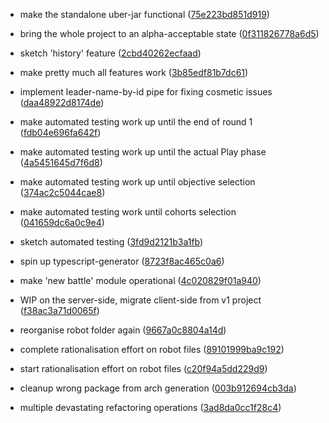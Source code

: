 



 -  make the standalone uber-jar functional ([75e223bd851d919](https://github.com/BudWhiteStudying/l5r-mass-battle-tracker-reloaded/commit/75e223bd851d919))
 -  bring the whole project to an alpha-acceptable state ([0f311826778a6d5](https://github.com/BudWhiteStudying/l5r-mass-battle-tracker-reloaded/commit/0f311826778a6d5))
 -  sketch 'history' feature ([2cbd40262ecfaad](https://github.com/BudWhiteStudying/l5r-mass-battle-tracker-reloaded/commit/2cbd40262ecfaad))
 -  make pretty much all features work ([3b85edf81b7dc61](https://github.com/BudWhiteStudying/l5r-mass-battle-tracker-reloaded/commit/3b85edf81b7dc61))
 -  implement leader-name-by-id pipe for fixing cosmetic issues ([daa48922d8174de](https://github.com/BudWhiteStudying/l5r-mass-battle-tracker-reloaded/commit/daa48922d8174de))
 -  make automated testing work up until the end of round 1 ([fdb04e696fa642f](https://github.com/BudWhiteStudying/l5r-mass-battle-tracker-reloaded/commit/fdb04e696fa642f))
 -  make automated testing work up until the actual Play phase ([4a5451645d7f6d8](https://github.com/BudWhiteStudying/l5r-mass-battle-tracker-reloaded/commit/4a5451645d7f6d8))
 -  make automated testing work up until objective selection ([374ac2c5044cae8](https://github.com/BudWhiteStudying/l5r-mass-battle-tracker-reloaded/commit/374ac2c5044cae8))
 -  make automated testing work until cohorts selection ([041659dc6a0c9e4](https://github.com/BudWhiteStudying/l5r-mass-battle-tracker-reloaded/commit/041659dc6a0c9e4))
 -  sketch automated testing ([3fd9d2121b3a1fb](https://github.com/BudWhiteStudying/l5r-mass-battle-tracker-reloaded/commit/3fd9d2121b3a1fb))
 -  spin up typescript-generator ([8723f8ac465c0a6](https://github.com/BudWhiteStudying/l5r-mass-battle-tracker-reloaded/commit/8723f8ac465c0a6))
 -  make 'new battle' module operational ([4c020829f01a940](https://github.com/BudWhiteStudying/l5r-mass-battle-tracker-reloaded/commit/4c020829f01a940))
 -  WIP on the server-side, migrate client-side from v1 project ([f38ac3a71d0065f](https://github.com/BudWhiteStudying/l5r-mass-battle-tracker-reloaded/commit/f38ac3a71d0065f))

 -  reorganise robot folder again ([9667a0c8804a14d](https://github.com/BudWhiteStudying/l5r-mass-battle-tracker-reloaded/commit/9667a0c8804a14d))
 -  complete rationalisation effort on robot files ([89101999ba9c192](https://github.com/BudWhiteStudying/l5r-mass-battle-tracker-reloaded/commit/89101999ba9c192))
 -  start rationalisation effort on robot files ([c20f94a5dd229d9](https://github.com/BudWhiteStudying/l5r-mass-battle-tracker-reloaded/commit/c20f94a5dd229d9))
 -  cleanup wrong package from arch generation ([003b912694cb3da](https://github.com/BudWhiteStudying/l5r-mass-battle-tracker-reloaded/commit/003b912694cb3da))
 -  multiple devastating refactoring operations ([3ad8da0cc1f28c4](https://github.com/BudWhiteStudying/l5r-mass-battle-tracker-reloaded/commit/3ad8da0cc1f28c4))

